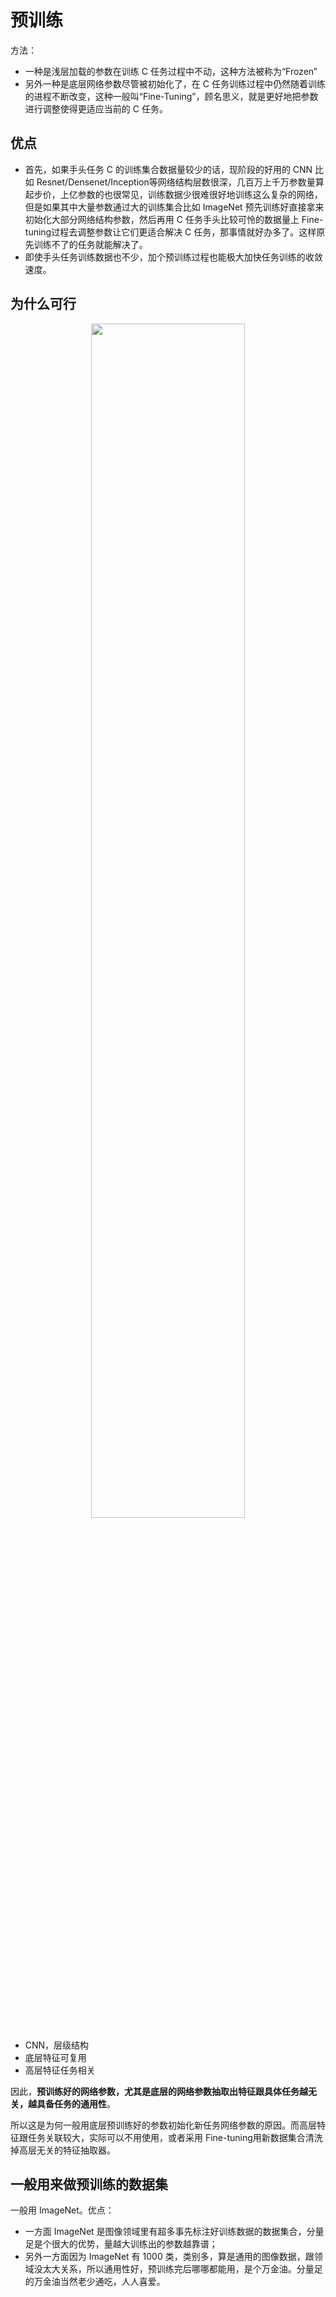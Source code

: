 # 预训练


方法：

- 一种是浅层加载的参数在训练 C 任务过程中不动，这种方法被称为“Frozen”
- 另外一种是底层网络参数尽管被初始化了，在 C 任务训练过程中仍然随着训练的进程不断改变，这种一般叫“Fine-Tuning”，顾名思义，就是更好地把参数进行调整使得更适应当前的 C 任务。


## 优点

- 首先，如果手头任务 C 的训练集合数据量较少的话，现阶段的好用的 CNN 比如 Resnet/Densenet/Inception等网络结构层数很深，几百万上千万参数量算起步价，上亿参数的也很常见，训练数据少很难很好地训练这么复杂的网络，但是如果其中大量参数通过大的训练集合比如 ImageNet 预先训练好直接拿来初始化大部分网络结构参数，然后再用 C 任务手头比较可怜的数据量上 Fine-tuning过程去调整参数让它们更适合解决 C 任务，那事情就好办多了。这样原先训练不了的任务就能解决了。
- 即使手头任务训练数据也不少，加个预训练过程也能极大加快任务训练的收敛速度。


## 为什么可行



<p align="center">
    <img width="70%" height="70%" src="http://images.iterate.site/blog/image/20190926/Ws4QjMPX36f0.png?imageslim">
</p>

- CNN，层级结构
- 底层特征可复用
- 高层特征任务相关


因此，**预训练好的网络参数，尤其是底层的网络参数抽取出特征跟具体任务越无关，越具备任务的通用性**。

所以这是为何一般用底层预训练好的参数初始化新任务网络参数的原因。而高层特征跟任务关联较大，实际可以不用使用，或者采用 Fine-tuning用新数据集合清洗掉高层无关的特征抽取器。

## 一般用来做预训练的数据集


一般用 ImageNet。优点：

- 一方面 ImageNet 是图像领域里有超多事先标注好训练数据的数据集合，分量足是个很大的优势，量越大训练出的参数越靠谱；
- 另外一方面因为 ImageNet 有 1000 类，类别多，算是通用的图像数据，跟领域没太大关系，所以通用性好，预训练完后哪哪都能用，是个万金油。分量足的万金油当然老少通吃，人人喜爱。
